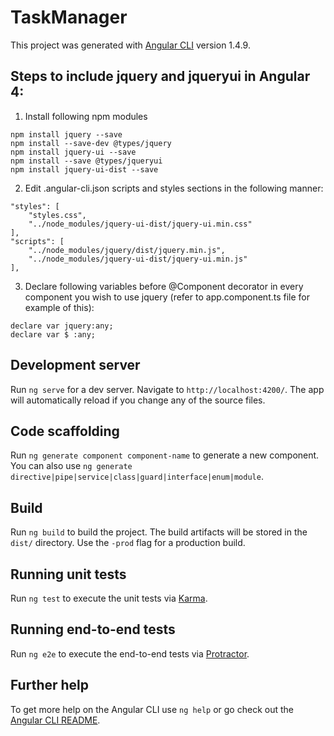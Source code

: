 # TaskManager

This project was generated with [Angular CLI](https://github.com/angular/angular-cli) version 1.4.9.

## Steps to include jquery and jqueryui in Angular 4:

1. Install following npm modules

```
npm install jquery --save
npm install --save-dev @types/jquery
npm install jquery-ui --save
npm install --save @types/jqueryui
npm install jquery-ui-dist --save
```

2. Edit .angular-cli.json scripts and styles sections in the following manner:
```
"styles": [
    "styles.css",
    "../node_modules/jquery-ui-dist/jquery-ui.min.css"
],
"scripts": [
    "../node_modules/jquery/dist/jquery.min.js",
    "../node_modules/jquery-ui-dist/jquery-ui.min.js"
],
```      
 
3. Declare following variables before @Component decorator in every component you wish to use jquery (refer to app.component.ts file for example of this):
```
declare var jquery:any;
declare var $ :any;
```

## Development server

Run `ng serve` for a dev server. Navigate to `http://localhost:4200/`. The app will automatically reload if you change any of the source files.

## Code scaffolding

Run `ng generate component component-name` to generate a new component. You can also use `ng generate directive|pipe|service|class|guard|interface|enum|module`.

## Build

Run `ng build` to build the project. The build artifacts will be stored in the `dist/` directory. Use the `-prod` flag for a production build.

## Running unit tests

Run `ng test` to execute the unit tests via [Karma](https://karma-runner.github.io).

## Running end-to-end tests

Run `ng e2e` to execute the end-to-end tests via [Protractor](http://www.protractortest.org/).

## Further help

To get more help on the Angular CLI use `ng help` or go check out the [Angular CLI README](https://github.com/angular/angular-cli/blob/master/README.md).

